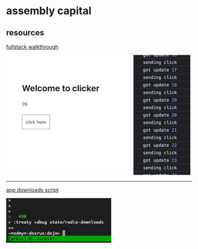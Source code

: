 # assembly capital
## resources

[fullstack walkthrough](https://gist.github.com/bacwyls/13661b50410e3ed5b3da0c19dd6ab16e)

![](img/clicker-sc.png)
<hr>

[app downloads script](https://gist.github.com/bacwyls/6a0867f7b1d78b5777d4c2cd127bda01)

![](img/treaty-script.png)


